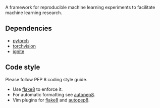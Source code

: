 A framework for reproducible machine learning experiments to facilitate machine
learning research.

## Dependencies

* [pytorch](https://pytorch.org/)
* [torchvision](https://pytorch.org/)
* [ignite](https://pytorch.org/ignite/)

## Code style

Please follow PEP 8 coding style guide.
* Use [flake8](https://pypi.org/project/flake8/) to enforce it.
* For automatic formatting see [autopep8](https://pypi.org/project/autopep8/).
* Vim plugins for [flake8](https://github.com/nvie/vim-flake8) and
  [autopep8](https://github.com/tell-k/vim-autopep8).
